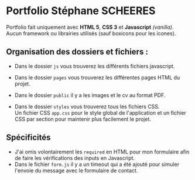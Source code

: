 # Portfolio Stéphane SCHEERES

Portfolio fait uniquement avec **HTML 5**, **CSS 3** et **Javascript** _(vanilla)_.  
Aucun framework ou librairies utilisés (sauf boxicons pour les icones).

## Organisation des dossiers et fichiers :

- Dans le dossier `js` vous trouverez les différents fichiers javascript.

- Dans le dossier `pages` vous trouverez les différentes pages HTML du projet.

- Dans le dossier `public` il y a les images et le cv au format PDF.

- Dans le dossier `styles` vous trouverez tous les fichiers CSS.  
  Un fichier CSS `app.css` pour le style global de l'application et un fichier CSS par section pour maintenir plus facilement le projet.

## Spécificités

- J'ai omis volontairement les `required` en HTML pour mon formulaire afin de faire les vérifications des inputs en Javascript.
- Dans le fichier `form.js` il y a un timeout qui a été ajouté pour simuler l'envoie du message avec le formulaire de contact.

<!--
  TODO CHANGER LA SCROLL BAR
  TODO FAIRE ANIMATION SUR LES CHIFFRES DE LA BANNER
 -->
